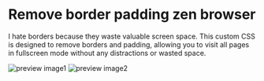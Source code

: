 
# Remove border padding zen browser
I hate borders because they waste valuable screen space. This custom CSS is designed to remove borders and padding, allowing you to visit all pages in fullscreen mode without any distractions or wasted space.

![preview image1](https://i.imgur.com/Oc0NL8L.png)
![preview image2](https://i.imgur.com/k01hbgi.png)
